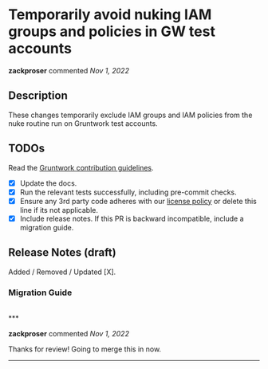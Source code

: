 # Temporarily avoid nuking IAM groups and policies in GW test accounts

**zackproser** commented *Nov 1, 2022*

<!-- Prepend '[WIP]' to the title if this PR is still a work-in-progress. Remove it when it is ready for review! -->

## Description

These changes temporarily exclude IAM groups and IAM policies from the nuke routine run on Gruntwork test accounts. 

<!-- Description of the changes introduced by this PR. -->

## TODOs

Read the [Gruntwork contribution guidelines](https://gruntwork.notion.site/Gruntwork-Coding-Methodology-02fdcd6e4b004e818553684760bf691e).

- [x] Update the docs.
- [x] Run the relevant tests successfully, including pre-commit checks.
- [x] Ensure any 3rd party code adheres with our [license policy](https://www.notion.so/gruntwork/Gruntwork-licenses-and-open-source-usage-policy-f7dece1f780341c7b69c1763f22b1378) or delete this line if its not applicable.
- [x] Include release notes. If this PR is backward incompatible, include a migration guide.

## Release Notes (draft)

<!-- One-line description of the PR that can be included in the final release notes. -->
Added / Removed / Updated [X].

### Migration Guide

<!-- Important: If you made any backward incompatible changes, then you must write a migration guide! -->


<br />
***


**zackproser** commented *Nov 1, 2022*

Thanks for review! Going to merge this in now.
***

